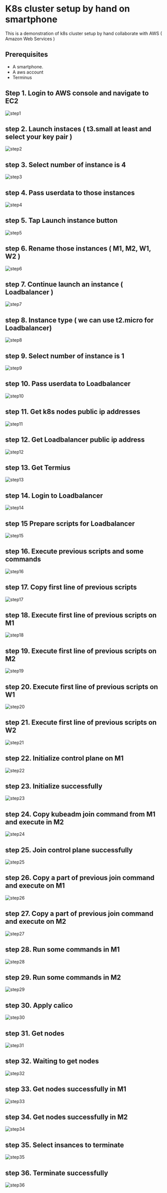 # K8s cluster setup by hand on smartphone
This is a demonstration of k8s cluster setup by hand collaborate with AWS ( Amazon Web Services )
## Prerequisites
* A smartphone.
* A aws account
* Terminus
## Step 1. Login to AWS console and navigate to EC2
![step1](./numberized-images/1.jpg)
## step 2. Launch instaces ( t3.small at least and select your key pair )
![step2](./numberized-images/2.jpg)
## step 3. Select number of instance is 4
![step3](./numberized-images/3.jpg)
## step 4. Pass userdata to those instances
![step4](./numberized-images/4.jpg)
## step 5. Tap Launch instance button 
![step5](./numberized-images/5.jpg)
## step 6. Rename those instances ( M1, M2, W1, W2 )
![step6](./numberized-images/6.jpg)
## step 7. Continue launch an instance ( Loadbalancer )
![step7](./numberized-images/7.jpg)
## step 8. Instance type ( we can use t2.micro for Loadbalancer)
![step8](./numberized-images/8.jpg)
## step 9. Select number of instance is 1
![step9](./numberized-images/9.jpg)
## step 10. Pass userdata to Loadbalancer
![step10](./numberized-images/10.jpg)
## step 11. Get k8s nodes public ip addresses
![step11](./numberized-images/11.jpg)
## step 12. Get Loadbalancer public ip address 
![step12](./numberized-images/12.jpg)
## step 13. Get Termius
![step13](./numberized-images/13.jpg)
## step 14. Login to Loadbalancer
![step14](./numberized-images/14.jpg)
## step 15 Prepare scripts for Loadbalancer
![step15](./numberized-images/15.jpg)
## step 16. Execute previous scripts and some commands
![step16](./numberized-images/16.jpg)
## step 17. Copy first line of previous scripts
![step17](./numberized-images/17.jpg)
## step 18. Execute first line of previous scripts on M1
![step18](./numberized-images/18.jpg)
## step 19. Execute first line of previous scripts on M2
![step19](./numberized-images/19.jpg)
## step 20. Execute first line of previous scripts on W1
![step20](./numberized-images/20.jpg)
## step 21. Execute first line of previous scripts on W2
![step21](./numberized-images/21.jpg)
## step 22. Initialize control plane on M1
![step22](./numberized-images/22.jpg)
## step 23. Initialize successfully
![step23](./numberized-images/23.jpg)
## step 24. Copy kubeadm join command from M1 and execute in M2
![step24](./numberized-images/24.jpg)
## step 25. Join control plane successfully
![step25](./numberized-images/25.jpg)
## step 26. Copy a part of previous join command and execute on M1
![step26](./numberized-images/26.jpg)
## step 27. Copy a part of previous join command and execute on M2
![step27](./numberized-images/27.jpg)
## step 28. Run some commands in M1
![step28](./numberized-images/28.jpg)
## step 29. Run some commands in M2
![step29](./numberized-images/29.jpg)
## step 30. Apply calico
![step30](./numberized-images/30.jpg)
## step 31. Get nodes
![step31](./numberized-images/31.jpg)
## step 32. Waiting to get nodes
![step32](./numberized-images/32.jpg)
## step 33. Get nodes successfully in M1
![step33](./numberized-images/33.jpg)
## step 34. Get nodes successfully in M2
![step34](./numberized-images/34.jpg)
## step 35. Select insances to terminate
![step35](./numberized-images/35.jpg)
## step 36. Terminate successfully
![step36](./numberized-images/36.jpg)
